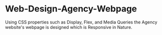 # Web-Design-Agency-Webpage
Using CSS properties such as Display, Flex, and Media Queries the Agency website's webpage is designed which is Responsive in Nature.
